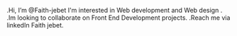  .Hi, I’m @Faith-jebet I'm interested in Web development and Web design .
 .Im looking to collaborate on Front End Development projects. 
 .Reach me via linkedIn Faith jebet.
 

<!---
Faith-jebet/Faith-jebet is a ✨ special ✨ repository because its `README.md` (this file) appears on your GitHub profile.
You can click the Preview link to take a look at your changes.
--->
